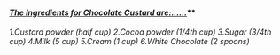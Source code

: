 #### ***<u>The Ingredients for Chocolate Custard are:......**</u>***

*1.Custard powder (half cup)*
*2.Cocoa powder (1/4th cup)*
*3.Sugar (3/4th cup)*
*4.Milk (5 cup)*
*5.Cream (1 cup)*
*6.White Chocolate (2 spoons)*